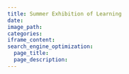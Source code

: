 ```yaml
---
title: Summer Exhibition of Learning
date:
image_path:
categories:
iframe_content:
search_engine_optimization:
  page_title:
  page_description:
---
```

